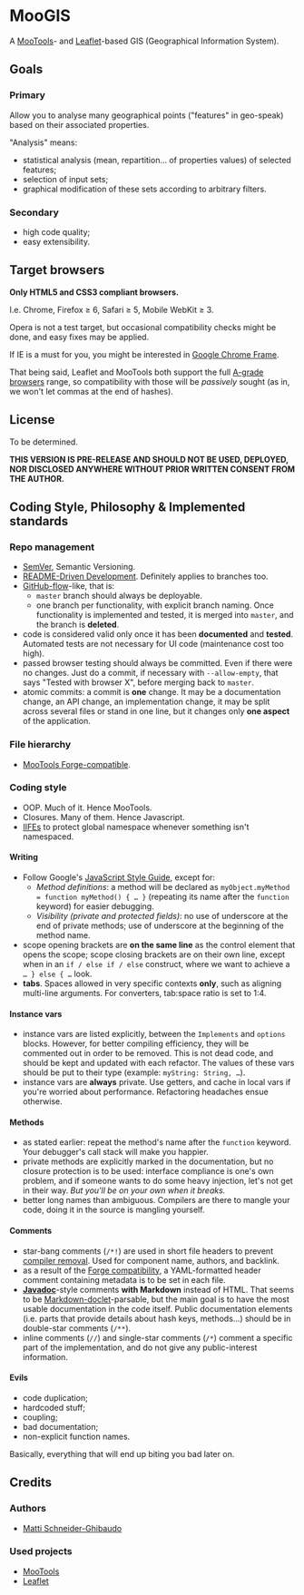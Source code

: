 MooGIS
======

A [MooTools](http://mootools.net)- and [Leaflet](http://leaflet.cloudmade.com)-based GIS (Geographical Information System).

Goals
-----

### Primary ###

Allow you to analyse many geographical points ("features" in geo-speak) based on their associated properties.

"Analysis" means:
- statistical analysis (mean, repartition… of properties values) of selected features;
- selection of input sets;
- graphical modification of these sets according to arbitrary filters.

### Secondary ###

- high code quality;
- easy extensibility.

Target browsers
---------------

**Only HTML5 and CSS3 compliant browsers.**

I.e. Chrome, Firefox ≥ 6, Safari ≥ 5, Mobile WebKit ≥ 3.

Opera is not a test target, but occasional compatibility checks might be done, and easy fixes may be applied.

If IE is a must for you, you might be interested in [Google Chrome Frame](http://www.html5rocks.com/en/tutorials/google-chrome-frame/).

That being said, Leaflet and MooTools both support the full [A-grade browsers](http://yuilibrary.com/yui/docs/tutorials/gbs/) range, so compatibility with those will be _passively_ sought (as in, we won't let commas at the end of hashes).

License
-------

To be determined.

**THIS VERSION IS PRE-RELEASE AND SHOULD NOT BE USED, DEPLOYED, NOR DISCLOSED ANYWHERE WITHOUT PRIOR WRITTEN CONSENT FROM THE AUTHOR.**

Coding Style, Philosophy & Implemented standards
------------------------------------------------

### Repo management ###

- [SemVer](http://semver.org), Semantic Versioning.
- [README-Driven Development](http://tom.preston-werner.com/2010/08/23/readme-driven-development.html). Definitely applies to branches too.
- [GitHub-flow](http://scottchacon.com/2011/08/31/github-flow.html)-like, that is:
	- `master` branch should always be deployable.
	- one branch per functionality, with explicit branch naming. Once functionality is implemented and tested, it is merged into `master`, and the branch is **deleted**.
- code is considered valid only once it has been **documented** and **tested**. Automated tests are not necessary for UI code (maintenance cost too high).
- passed browser testing should always be committed. Even if there were no changes. Just do a commit, if necessary with `--allow-empty`, that says "Tested with browser X", before merging back to `master`.
- atomic commits: a commit is **one** change. It may be a documentation change, an API change, an implementation change, it may be split across several files or stand in one line, but it changes only **one aspect** of the application.

### File hierarchy ###

- [MooTools Forge-compatible](http://mootools.net/forge/how-to-add).

### Coding style ###

- OOP. Much of it. Hence MooTools.
- Closures. Many of them. Hence Javascript.
- [IIFEs](http://benalman.com/news/2010/11/immediately-invoked-function-expression/) to protect global namespace whenever something isn't namespaced.

#### Writing ####

- Follow Google's [JavaScript Style Guide](http://google-styleguide.googlecode.com/svn/trunk/javascriptguide.xml), except for:
	* _Method definitions_: a method will be declared as `myObject.myMethod = function myMethod() { … }` (repeating its name after the `function` keyword) for easier debugging.
	* _Visibility (private and protected fields)_: no use of underscore at the end of private methods; use of underscore at the beginning of the method name.
- scope opening brackets are **on the same line** as the control element that opens the scope; scope closing brackets are on their own line, except when in an `if / else if / else` construct, where we want to achieve a `… } else { …` look.
- **tabs**. Spaces allowed in very specific contexts **only**, such as aligning multi-line arguments. For converters, tab:space ratio is set to 1:4.

#### Instance vars ####

- instance vars are listed explicitly, between the `Implements` and `options` blocks. However, for better compiling efficiency, they will be commented out in order to be removed. This is not dead code, and should be kept and updated with each refactor. The values of these vars should be put to their type (example: `myString: String, …`).
- instance vars are **always** private. Use getters, and cache in local vars if you're worried about performance. Refactoring headaches ensue otherwise.

#### Methods ####

- as stated earlier: repeat the method's name after the `function` keyword. Your debugger's call stack will make you happier.
- private methods are explicitly marked in the documentation, but no closure protection is to be used: interface compliance is one's own problem, and if someone wants to do some heavy injection, let's not get in their way. _But you'll be on your own when it breaks._
- better long names than ambiguous. Compilers are there to mangle your code, doing it in the source is mangling yourself.

#### Comments ####

- star-bang comments (`/*!`) are used in short file headers to prevent [compiler removal](https://github.com/yui/yuicompressor/blob/master/doc/README#L116). Used for component name, authors, and backlink.
- as a result of the [Forge compatibility](http://mootools.net/forge/how-to-add#yamlnotes), a YAML-formatted header comment containing metadata is to be set in each file.
- **[Javadoc](http://www.oracle.com/technetwork/java/javase/documentation/index-137868.html)**-style comments **with Markdown** instead of HTML. That seems to be [Markdown-doclet](http://www.richardnichols.net/2009/06/markdown-doclet-for-javadoc/)-parsable, but the main goal is to have the most usable documentation in the code itself. Public documentation elements (i.e. parts that provide details about hash keys, methods…) should be in double-star comments (`/**`).
- inline comments (`//`) and single-star comments (`/*`) comment a specific part of the implementation, and do not give any public-interest information.

#### Evils ####

- code duplication;
- hardcoded stuff;
- coupling;
- bad documentation;
- non-explicit function names.

Basically, everything that will end up biting you bad later on.

Credits
-------

### Authors ###
- [Matti Schneider-Ghibaudo](http://mattischneider.fr)

### Used projects ###
- [MooTools](http://mootools.net)
- [Leaflet](http://leaflet.cloudmade.com)

